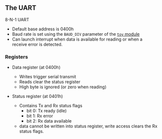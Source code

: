 ## The UART

8-N-1 UART
- Default base address is 0400h
- Baud rate is set using the `BAUD_DIV` parameter of the [`toy` module](/hw/soc//toy.v)
- Can launch interrupt when data is available for reading or when a receive error is detected.

### Registers
- Data register (at 0400h)
    - Writes trigger serial transmit
    - Reads clear the status register
    - High byte is ignored (or zero when reading)

- Status register (at 0401h)
    - Contains Tx and Rx status flags
        - bit 0: Tx ready (idle)
        - bit 1: Rx error
        - bit 2: Rx data available
    - data cannot be written into status register, write access clears the Rx status flags.
